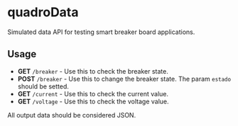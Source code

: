 # quadroData
Simulated data API for testing smart breaker board applications.

## Usage
- **GET** `/breaker` - Use this to check the breaker state.
- **POST** `/breaker` - Use this to change the breaker state. The param `estado` should be setted.
- **GET** `/current` - Use this to check the current value.
- **GET** `/voltage` - Use this to check the voltage value.

All output data should be considered JSON.

